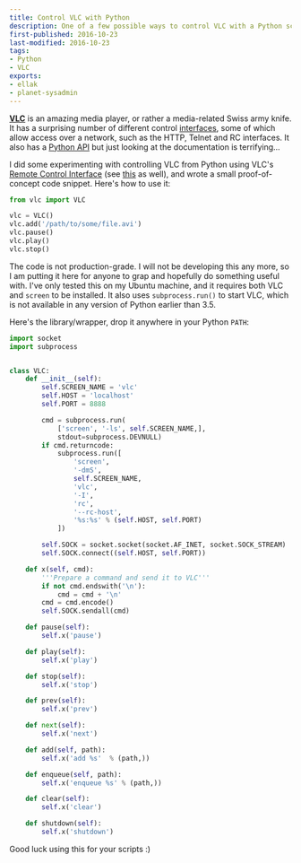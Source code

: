 ```yaml
---
title: Control VLC with Python
description: One of a few possible ways to control VLC with a Python script
first-published: 2016-10-23
last-modified: 2016-10-23
tags:
- Python
- VLC
exports:
- ellak
- planet-sysadmin
---
```


[**VLC**](http://www.videolan.org/vlc/) is an amazing media player, or rather a
media-related Swiss army knife. It has a surprising number of different control
[interfaces](https://wiki.videolan.org/Interfaces/), some of which allow 
access over a network, such as the HTTP, Telnet and RC interfaces. It also has
a [Python API](https://www.olivieraubert.net/vlc/python-ctypes/doc/) but just
looking at the documentation is terrifying...

<!-- read more -->

I did some experimenting with controlling VLC from Python using VLC's
[Remote Control Interface][RCI] (see [this][this] as well), and wrote a small 
proof-of-concept code snippet. Here's how to use it:

  [RCI]: https://wiki.videolan.org/documentation:modules/rc/
  [this]: http://getluky.net/2006/04/19/vlcs-awesome-rc-interface/

```python
from vlc import VLC

vlc = VLC()
vlc.add('/path/to/some/file.avi')
vlc.pause()
vlc.play()
vlc.stop()
```

The code is not production-grade. I will not be developing this any more, so I
am putting it here for anyone to grap and hopefully do something useful with. 
I've only tested this on my Ubuntu machine, and it requires both VLC and 
`screen` to be installed. It also uses `subprocess.run()` to start VLC, which
is not available in any version of Python earlier than 3.5.

Here's the library/wrapper, drop it anywhere in your Python `PATH`:

```python
import socket
import subprocess


class VLC:
    def __init__(self):
        self.SCREEN_NAME = 'vlc'
        self.HOST = 'localhost'
        self.PORT = 8888

        cmd = subprocess.run(
            ['screen', '-ls', self.SCREEN_NAME,],
            stdout=subprocess.DEVNULL)
        if cmd.returncode:
            subprocess.run([
                'screen',
                '-dmS',
                self.SCREEN_NAME,
                'vlc',
                '-I',
                'rc',
                '--rc-host',
                '%s:%s' % (self.HOST, self.PORT)
            ])

        self.SOCK = socket.socket(socket.AF_INET, socket.SOCK_STREAM)
        self.SOCK.connect((self.HOST, self.PORT))

    def x(self, cmd):
        '''Prepare a command and send it to VLC'''
        if not cmd.endswith('\n'):
            cmd = cmd + '\n'
        cmd = cmd.encode()
        self.SOCK.sendall(cmd)

    def pause(self):
        self.x('pause')

    def play(self):
        self.x('play')

    def stop(self):
        self.x('stop')

    def prev(self):
        self.x('prev')

    def next(self):
        self.x('next')

    def add(self, path):
        self.x('add %s'  % (path,))

    def enqueue(self, path):
        self.x('enqueue %s' % (path,))

    def clear(self):
        self.x('clear')

    def shutdown(self):
        self.x('shutdown')
```

Good luck using this for your scripts :)

